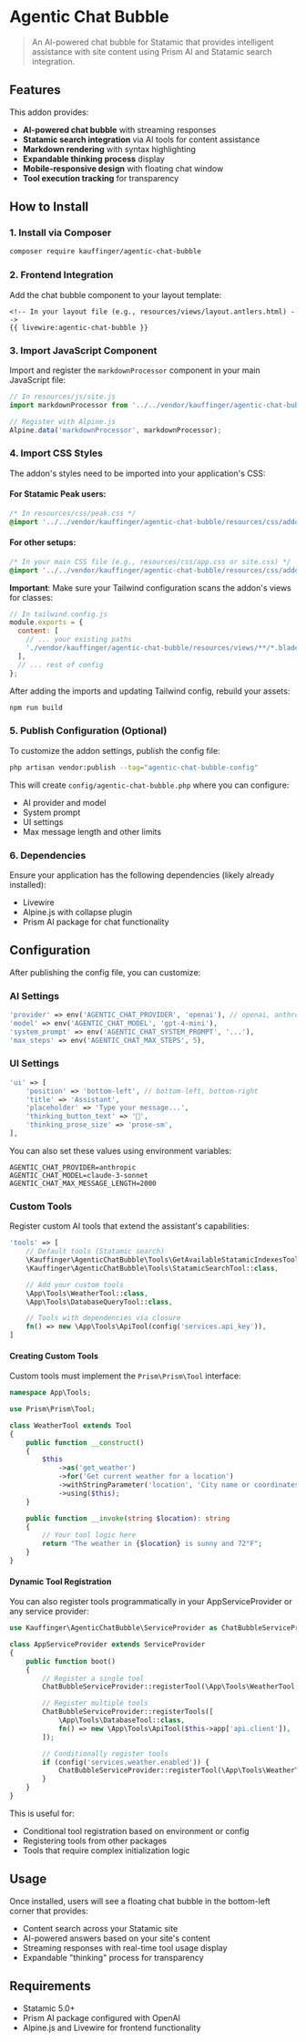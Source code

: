 # Agentic Chat Bubble

> An AI-powered chat bubble for Statamic that provides intelligent assistance with site content using Prism AI and Statamic search integration.

## Features

This addon provides:

- **AI-powered chat bubble** with streaming responses
- **Statamic search integration** via AI tools for content assistance
- **Markdown rendering** with syntax highlighting
- **Expandable thinking process** display
- **Mobile-responsive design** with floating chat window
- **Tool execution tracking** for transparency

## How to Install

### 1. Install via Composer

```bash
composer require kauffinger/agentic-chat-bubble
```

### 2. Frontend Integration

Add the chat bubble component to your layout template:

```antlers
<!-- In your layout file (e.g., resources/views/layout.antlers.html) -->
{{ livewire:agentic-chat-bubble }}
```

### 3. Import JavaScript Component

Import and register the `markdownProcessor` component in your main JavaScript file:

```js
// In resources/js/site.js
import markdownProcessor from '../../vendor/kauffinger/agentic-chat-bubble/resources/js/components/markdownProcessor.js';

// Register with Alpine.js
Alpine.data('markdownProcessor', markdownProcessor);
```

### 4. Import CSS Styles

The addon's styles need to be imported into your application's CSS:

#### For Statamic Peak users:

```css
/* In resources/css/peak.css */
@import '../../vendor/kauffinger/agentic-chat-bubble/resources/css/addon.css';
```

#### For other setups:

```css
/* In your main CSS file (e.g., resources/css/app.css or site.css) */
@import '../../vendor/kauffinger/agentic-chat-bubble/resources/css/addon.css';
```

**Important**: Make sure your Tailwind configuration scans the addon's views for classes:

```js
// In tailwind.config.js
module.exports = {
  content: [
    // ... your existing paths
    './vendor/kauffinger/agentic-chat-bubble/resources/views/**/*.blade.php',
  ],
  // ... rest of config
};
```

After adding the imports and updating Tailwind config, rebuild your assets:

```bash
npm run build
```

### 5. Publish Configuration (Optional)

To customize the addon settings, publish the config file:

```bash
php artisan vendor:publish --tag="agentic-chat-bubble-config"
```

This will create `config/agentic-chat-bubble.php` where you can configure:

- AI provider and model
- System prompt
- UI settings
- Max message length and other limits

### 6. Dependencies

Ensure your application has the following dependencies (likely already installed):

- Livewire
- Alpine.js with collapse plugin
- Prism AI package for chat functionality

## Configuration

After publishing the config file, you can customize:

### AI Settings

```php
'provider' => env('AGENTIC_CHAT_PROVIDER', 'openai'), // openai, anthropic, google, ollama
'model' => env('AGENTIC_CHAT_MODEL', 'gpt-4-mini'),
'system_prompt' => env('AGENTIC_CHAT_SYSTEM_PROMPT', '...'),
'max_steps' => env('AGENTIC_CHAT_MAX_STEPS', 5),
```

### UI Settings

```php
'ui' => [
    'position' => 'bottom-left', // bottom-left, bottom-right
    'title' => 'Assistant',
    'placeholder' => 'Type your message...',
    'thinking_button_text' => '🧠',
    'thinking_prose_size' => 'prose-sm',
],
```

You can also set these values using environment variables:

```env
AGENTIC_CHAT_PROVIDER=anthropic
AGENTIC_CHAT_MODEL=claude-3-sonnet
AGENTIC_CHAT_MAX_MESSAGE_LENGTH=2000
```

### Custom Tools

Register custom AI tools that extend the assistant's capabilities:

```php
'tools' => [
    // Default tools (Statamic search)
    \Kauffinger\AgenticChatBubble\Tools\GetAvailableStatamicIndexesTool::class,
    \Kauffinger\AgenticChatBubble\Tools\StatamicSearchTool::class,

    // Add your custom tools
    \App\Tools\WeatherTool::class,
    \App\Tools\DatabaseQueryTool::class,

    // Tools with dependencies via closure
    fn() => new \App\Tools\ApiTool(config('services.api_key')),
]
```

#### Creating Custom Tools

Custom tools must implement the `Prism\Prism\Tool` interface:

```php
namespace App\Tools;

use Prism\Prism\Tool;

class WeatherTool extends Tool
{
    public function __construct()
    {
        $this
            ->as('get_weather')
            ->for('Get current weather for a location')
            ->withStringParameter('location', 'City name or coordinates')
            ->using($this);
    }

    public function __invoke(string $location): string
    {
        // Your tool logic here
        return "The weather in {$location} is sunny and 72°F";
    }
}
```

#### Dynamic Tool Registration

You can also register tools programmatically in your AppServiceProvider or any service provider:

```php
use Kauffinger\AgenticChatBubble\ServiceProvider as ChatBubbleServiceProvider;

class AppServiceProvider extends ServiceProvider
{
    public function boot()
    {
        // Register a single tool
        ChatBubbleServiceProvider::registerTool(\App\Tools\WeatherTool::class);

        // Register multiple tools
        ChatBubbleServiceProvider::registerTools([
            \App\Tools\DatabaseTool::class,
            fn() => new \App\Tools\ApiTool($this->app['api.client']),
        ]);

        // Conditionally register tools
        if (config('services.weather.enabled')) {
            ChatBubbleServiceProvider::registerTool(\App\Tools\WeatherTool::class);
        }
    }
}
```

This is useful for:

- Conditional tool registration based on environment or config
- Registering tools from other packages
- Tools that require complex initialization logic

## Usage

Once installed, users will see a floating chat bubble in the bottom-left corner that provides:

- Content search across your Statamic site
- AI-powered answers based on your site's content
- Streaming responses with real-time tool usage display
- Expandable "thinking" process for transparency

## Requirements

- Statamic 5.0+
- Prism AI package configured with OpenAI
- Alpine.js and Livewire for frontend functionality
